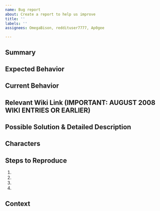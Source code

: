 ```yaml
---
name: Bug report
about: Create a report to help us improve
title: ''
labels: ''
assignees: OmegaBison, reddituser7777, Ap0gee

---
```


## Summary
<!--- Provide a general summary of the issue in the Title above. -->

## Expected Behavior
<!--- Tell us what should happen. Add screenshots if applicable. -->

## Current Behavior
<!--- Tell us what happens instead of the expected behavior. Add screenshots if applicable. -->

## Relevant Wiki Link (IMPORTANT: AUGUST 2008 WIKI ENTRIES OR EARLIER)
<!--- Please make sure to reference a ffxiclopedia wiki entry no later than August 2008. -->
<!-- If you submit a Wiki link from a period later than August 2008 you may be blocked from submitting future bug reports. -->

## Possible Solution & Detailed Description
<!--- Not obligatory, but suggest a fix/reason for the bug. -->
<!--- Provide a detailed description of the change or addition you are proposing. -->

## Characters
<!--- List the character name(s) for the character you were on when the issue occurred. -->

## Steps to Reproduce
<!--- Provide a link to a live example, or an unambiguous set of steps to -->
<!--- reproduce this bug. Include code to reproduce, if relevant. -->
1.
2.
3.
4.

## Context
<!--- How has this issue affected you? What are you trying to accomplish? -->
<!--- Providing context helps us come up with a proper solution. -->
